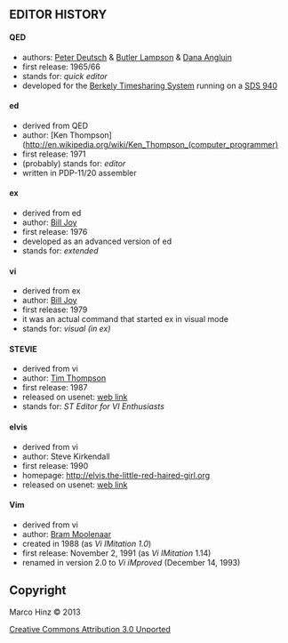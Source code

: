 EDITOR HISTORY
--------------

#### QED

- authors: [Peter Deutsch](http://en.wikipedia.org/wiki/L_Peter_Deutsch) & [Butler Lampson](http://en.wikipedia.org/wiki/Butler_Lampson) & [Dana Angluin](http://en.wikipedia.org/wiki/Dana_Angluin)
- first release: 1965/66
- stands for: _quick editor_
- developed for the [Berkely Timesharing System](http://en.wikipedia.org/wiki/Berkeley_Timesharing_System) running on a [SDS 940](http://en.wikipedia.org/wiki/SDS_940)

#### ed

- derived from QED
- author: [Ken Thompson](http://en.wikipedia.org/wiki/Ken_Thompson_(computer_programmer)
- first release: 1971
- (probably) stands for: _editor_
- written in PDP-11/20 assembler

#### ex

- derived from ed
- author: [Bill Joy](http://en.wikipedia.org/wiki/Bill_Joy)
- first release: 1976
- developed as an advanced version of ed
- stands for: _extended_

#### vi

- derived from ex
- author: [Bill Joy](http://en.wikipedia.org/wiki/Bill_Joy)
- first release: 1979
- it was an actual command that started ex in visual mode
- stands for: _visual (in ex)_

#### STEVIE

- derived from vi
- author: [Tim Thompson](http://nosuch.com/tjt)
- first release: 1987
- released on usenet: [web link](https://groups.google.com/forum/#!original/comp.sys.atari.st/J65TpLBhfss/Mop3jYhvuY0J)
- stands for: _ST Editor for VI Enthusiasts_

#### elvis

- derived from vi
- author: Steve Kirkendall
- first release: 1990
- homepage: http://elvis.the-little-red-haired-girl.org
- released on usenet: [web link](https://groups.google.com/forum/#!original/comp.editors/rdUYDzANsMw/ErR-8j1VCfQJ)

#### Vim

- derived from vi
- author: [Bram Moolenaar](http://en.wikipedia.org/wiki/Bram_Moolenaar)
- created in 1988 (as _Vi IMitation 1.0_)
- first release: November 2, 1991 (as _Vi IMitation_ 1.14)
- renamed in version 2.0 to _Vi iMproved_ (December 14, 1993)

Copyright
---------

Marco Hinz © 2013

[Creative Commons Attribution 3.0 Unported](http://creativecommons.org/licenses/by/3.0/legalcode)
